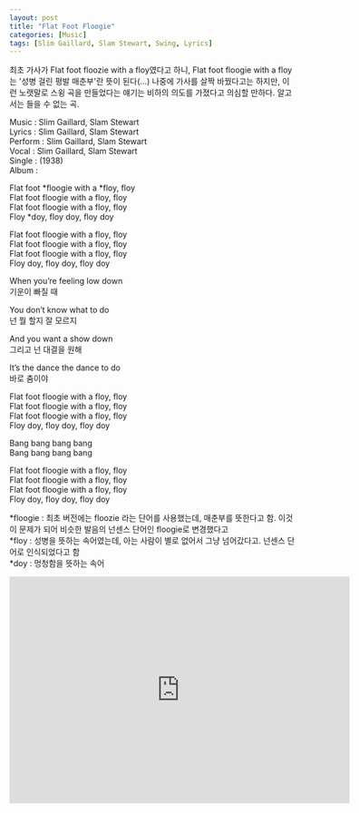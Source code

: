 ```yaml
---
layout: post
title: "Flat Foot Floogie"
categories: [Music]
tags: [Slim Gaillard, Slam Stewart, Swing, Lyrics]
---
```


최초 가사가 Flat foot floozie with a floy였다고 하니, Flat foot floogie with a floy는 '성병 걸린 평발 매춘부'란 뜻이 된다(...) 나중에 가사를 살짝 바꿨다고는 하지만, 이런 노랫말로 스윙 곡을 만들었다는 얘기는 비하의 의도를 가졌다고 의심할 만하다. 알고서는 들을 수 없는 곡.

Music : Slim Gaillard, Slam Stewart  
Lyrics : Slim Gaillard, Slam Stewart  
Perform : Slim Gaillard, Slam Stewart  
Vocal : Slim Gaillard, Slam Stewart  
Single : (1938)  
Album :  

Flat foot &#42;floogie with a &#42;floy, floy  
Flat foot floogie with a floy, floy  
Flat foot floogie with a floy, floy  
Floy &#42;doy, floy doy, floy doy  

Flat foot floogie with a floy, floy  
Flat foot floogie with a floy, floy  
Flat foot floogie with a floy, floy  
Floy doy, floy doy, floy doy  

When you’re feeling low down  
기운이 빠질 때  

You don’t know what to do  
넌 뭘 할지 잘 모르지  

And you want a show down  
그리고 넌 대결을 원해  

It’s the dance the dance to do  
바로 춤이야  

Flat foot floogie with a floy, floy  
Flat foot floogie with a floy, floy  
Flat foot floogie with a floy, floy  
Floy doy, floy doy, floy doy  

Bang bang bang bang  
Bang bang bang bang  

Flat foot floogie with a floy, floy  
Flat foot floogie with a floy, floy  
Flat foot floogie with a floy, floy  
Floy doy, floy doy, floy doy  

&#42;floogie : 최초 버전에는 floozie 라는 단어를 사용했는데, 매춘부를 뜻한다고 함. 이것이 문제가 되어 비슷한 발음의 넌센스 단어인 floogie로 변경했다고  
&#42;floy : 성병을 뜻하는 속어였는데, 아는 사람이 별로 없어서 그냥 넘어갔다고. 넌센스 단어로 인식되었다고 함  
&#42;doy : 멍청함을 뜻하는 속어  

<iframe width="600" height="400" src="https://www.youtube.com/embed/FZnjfhvmgyE" title="YouTube video player" frameborder="0" allow="accelerometer; autoplay; clipboard-write; encrypted-media; gyroscope; picture-in-picture" allowfullscreen></iframe>